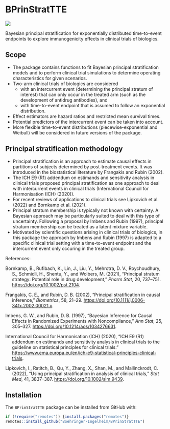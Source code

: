 
<!-- README.md is generated from README.Rmd. Please edit that file -->

# BPrinStratTTE

<!-- badges: start -->

[![](https://img.shields.io/badge/lifecycle-experimental-orange.svg)](https://lifecycle.r-lib.org/articles/stages.html#experimental)
<!-- badges: end -->

Bayesian principal stratification for exponentially distributed
time-to-event endpoints to explore immunogenicity effects in clinical
trials of biologics.

## Scope

- The package contains functions to fit Bayesian principal
  stratification models and to perform clinical trial simulations to
  determine operating characteristics for given scenarios.
- Two-arm clinical trials of biologics are considered
  - with an intercurrent event (determining the principal stratum of
    interest) that can only occur in the treated arm (such as the
    development of antidrug antibodies), and
  - with time-to-event endpoint that is assumed to follow an exponential
    distribution.
- Effect estimators are hazard ratios and restricted mean survival
  times.
- Potential predictors of the intercurrent event can be taken into
  account.
- More flexible time-to-event distributions (piecewise-exponential and
  Weibull) will be considered in future versions of the package.

## Principal stratification methodology

- Principal stratification is an approach to estimate causal effects in
  partitions of subjects determined by post-treatment events. It was
  introduced in the biostatistical literature by Frangakis and Rubin
  (2002).
- The ICH E9 (R1) addendum on estimands and sensitivity analysis in
  clinical trials proposed principal stratification as one approach to
  deal with intercurrent events in clinical trials (International
  Council for Harmonisation (ICH) (2020)).
- For recent reviews of applications to clinical trials see Lipkovich et
  al. (2022) and Bornkamp et al. (2021).
- Principal stratum membership is typically not known with certainty. A
  Bayesian approach may be particularly suited to deal with this type of
  uncertainty. Following a proposal by Imbens and Rubin (1997),
  principal stratum membership can be treated as a latent mixture
  variable.
- Motivated by scientific questions arising in clinical trials of
  biologics, in this package the approach by Imbens and Rubin (1997) is
  adapted to a specific clinical trial setting with a time-to-event
  endpoint and the intercurrent event only occuring in the treated
  group.

<!-- <font size="3"> -->
References: <br>

<div id="refs" class="references csl-bib-body hanging-indent">

<div id="ref-Bornkamp2021" class="csl-entry">

Bornkamp, B., Rufibach, K., Lin, J., Liu, Y., Mehrotra, D. V.,
Roychoudhury, S., Schmidli, H., Shentu, Y., and Wolbers, M. (2021),
“<span class="nocase">Principal stratum strategy: Potential role in drug
development</span>,” *Pharm Stat*, 20, 737–751.
<https://doi.org/10.1002/pst.2104>.

</div>

<div id="ref-Frangakis2002" class="csl-entry">

Frangakis, C. E., and Rubin, D. B. (2002), “<span
class="nocase">Principal stratification in causal inference</span>,”
*Biometrics*, 58, 21–29.
<https://doi.org/10.1111/j.0006-341x.2002.00021.x>.

</div>

<div id="ref-Imbens1997" class="csl-entry">

Imbens, G. W., and Rubin, D. B. (1997), “Bayesian Inference for Causal
Effects in Randomized Experiments with Noncompliance,” *Ann Stat*, 25,
305–327. <https://doi.org/10.1214/aos/1034276631>.

</div>

<div id="ref-ICHE9R1Guideline" class="csl-entry">

International Council for Harmonisation (ICH) (2020), “ICH E9 (R1)
addendum on estimands and sensitivity analysis in clinical trials to the
guideline on statistical principles for clinical trials.”
<https://www.ema.europa.eu/en/ich-e9-statistical-principles-clinical-trials>.

</div>

<div id="ref-Lipkovich2022" class="csl-entry">

Lipkovich, I., Ratitch, B., Qu, Y., Zhang, X., Shan, M., and
Mallinckrodt, C. (2022), “Using principal stratification in analysis of
clinical trials,” *Stat Med*, 41, 3837–387.
<https://doi.org/10.1002/sim.9439>.

</div>

</div>

<!-- </font> -->

## Installation

The `BPrinStratTTE` package can be installed from GitHub with:

``` r
if (!require("remotes")) {install.packages("remotes")}
remotes::install_github("Boehringer-Ingelheim/BPrinStratTTE")
```
